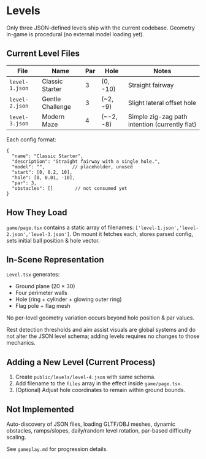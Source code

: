 # Levels

Only three JSON-defined levels ship with the current codebase. Geometry in-game is procedural (no external model loading yet).

## Current Level Files

| File | Name | Par | Hole | Notes |
|------|------|-----|------|-------|
| `level-1.json` | Classic Starter | 3 | (0, -10) | Straight fairway |
| `level-2.json` | Gentle Challenge | 3 | (~2, -9) | Slight lateral offset hole |
| `level-3.json` | Modern Maze | 4 | (~-2, -8) | Simple zig-zag path intention (currently flat) |

Each config format:

```jsonc
{
  "name": "Classic Starter",
  "description": "Straight fairway with a single hole.",
  "model": "",          // placeholder, unused
  "start": [0, 0.2, 10],
  "hole": [0, 0.01, -10],
  "par": 3,
  "obstacles": []        // not consumed yet
}
```

## How They Load

`game/page.tsx` contains a static array of filenames: `['level-1.json','level-2.json','level-3.json']`. On mount it fetches each, stores parsed config, sets initial ball position & hole vector.

## In-Scene Representation

`Level.tsx` generates:

* Ground plane (20 × 30)
* Four perimeter walls
* Hole (ring + cylinder + glowing outer ring)
* Flag pole + flag mesh

No per-level geometry variation occurs beyond hole position & par values.

Rest detection thresholds and aim assist visuals are global systems and do not alter the JSON level schema; adding levels requires no changes to those mechanics.

## Adding a New Level (Current Process)

1. Create `public/levels/level-4.json` with same schema.
2. Add filename to the `files` array in the effect inside `game/page.tsx`.
3. (Optional) Adjust hole coordinates to remain within ground bounds.

## Not Implemented

Auto-discovery of JSON files, loading GLTF/OBJ meshes, dynamic obstacles, ramps/slopes, daily/random level rotation, par-based difficulty scaling.

See `gameplay.md` for progression details.
